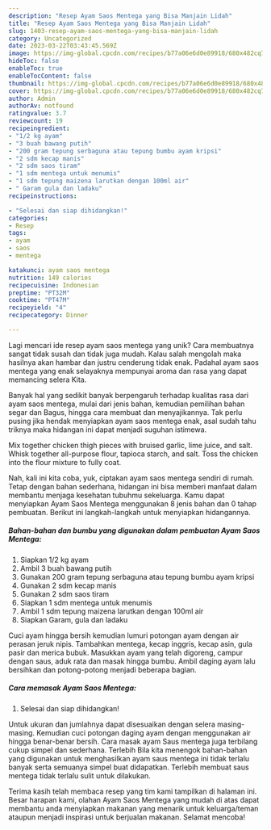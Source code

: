 ```yaml
---
description: "Resep Ayam Saos Mentega yang Bisa Manjain Lidah"
title: "Resep Ayam Saos Mentega yang Bisa Manjain Lidah"
slug: 1403-resep-ayam-saos-mentega-yang-bisa-manjain-lidah
category: Uncategorized
date: 2023-03-22T03:43:45.569Z
image: https://img-global.cpcdn.com/recipes/b77a06e6d0e89918/680x482cq70/ayam-saos-mentega-foto-resep-utama.jpg
hideToc: false
enableToc: true
enableTocContent: false
thumbnail: https://img-global.cpcdn.com/recipes/b77a06e6d0e89918/680x482cq70/ayam-saos-mentega-foto-resep-utama.jpg
cover: https://img-global.cpcdn.com/recipes/b77a06e6d0e89918/680x482cq70/ayam-saos-mentega-foto-resep-utama.jpg
author: Admin
authorAv: notfound
ratingvalue: 3.7
reviewcount: 19
recipeingredient:
- "1/2 kg ayam"
- "3 buah bawang putih"
- "200 gram tepung serbaguna atau tepung bumbu ayam kripsi"
- "2 sdm kecap manis"
- "2 sdm saos tiram"
- "1 sdm mentega untuk menumis"
- "1 sdm tepung maizena larutkan dengan 100ml air"
- " Garam gula dan ladaku"
recipeinstructions:

- "Selesai dan siap dihidangkan!"
categories:
- Resep
tags:
- ayam
- saos
- mentega

katakunci: ayam saos mentega 
nutrition: 149 calories
recipecuisine: Indonesian
preptime: "PT32M"
cooktime: "PT47M"
recipeyield: "4"
recipecategory: Dinner

---
```





Lagi mencari ide resep ayam saos mentega yang unik? Cara membuatnya sangat tidak susah dan tidak juga mudah. Kalau salah mengolah maka hasilnya akan hambar dan justru cenderung tidak enak. Padahal ayam saos mentega yang enak selayaknya mempunyai aroma dan rasa yang dapat memancing selera Kita.





Banyak hal yang sedikit banyak berpengaruh terhadap kualitas rasa dari ayam saos mentega, mulai dari jenis bahan, kemudian pemilihan bahan segar dan Bagus, hingga cara membuat dan menyajikannya. Tak perlu pusing jika hendak menyiapkan ayam saos mentega enak,      asal sudah tahu triknya maka hidangan ini dapat menjadi suguhan istimewa.














Mix together chicken thigh pieces with bruised garlic, lime juice, and salt. Whisk together all-purpose flour, tapioca starch, and salt. Toss the chicken into the flour mixture to fully coat.






Nah, kali ini kita coba, yuk, ciptakan ayam saos mentega sendiri di rumah. Tetap dengan bahan sederhana, hidangan ini bisa memberi manfaat dalam membantu menjaga kesehatan tubuhmu sekeluarga. Kamu dapat menyiapkan Ayam Saos Mentega menggunakan 8 jenis bahan dan 0 tahap pembuatan. Berikut ini langkah-langkah untuk menyiapkan hidangannya.

<!--inarticleads1-->

##### Bahan-bahan dan bumbu yang digunakan dalam pembuatan Ayam Saos Mentega:

1. Siapkan 1/2 kg ayam
1. Ambil 3 buah bawang putih
1. Gunakan 200 gram tepung serbaguna atau tepung bumbu ayam kripsi
1. Gunakan 2 sdm kecap manis
1. Gunakan 2 sdm saos tiram
1. Siapkan 1 sdm mentega untuk menumis
1. Ambil 1 sdm tepung maizena larutkan dengan 100ml air
1. Siapkan  Garam, gula dan ladaku


Cuci ayam hingga bersih kemudian lumuri potongan ayam dengan air perasan jeruk nipis. Tambahkan mentega, kecap inggris, kecap asin, gula pasir dan merica bubuk. Masukkan ayam yang telah digoreng, campur dengan saus, aduk rata dan masak hingga bumbu. Ambil daging ayam lalu bersihkan dan potong-potong menjadi beberapa bagian. 

<!--inarticleads2-->

##### Cara memasak Ayam Saos Mentega:


1. Selesai dan siap dihidangkan!

Untuk ukuran dan jumlahnya dapat disesuaikan dengan selera masing-masing. Kemudian cuci potongan daging ayam dengan menggunakan air hingga benar-benar bersih. Cara masak ayam Saus mentega juga terbilang cukup simpel dan sederhana. Terlebih Bila kita menengok bahan-bahan yang digunakan untuk menghasilkan ayam saus mentega ini tidak terlalu banyak serta semuanya simpel buat didapatkan. Terlebih membuat saus mentega tidak terlalu sulit untuk dilakukan. 

Terima kasih telah membaca resep yang tim kami tampilkan di halaman ini. Besar harapan kami, olahan Ayam Saos Mentega yang mudah di atas dapat membantu anda menyiapkan makanan yang menarik untuk keluarga/teman ataupun menjadi inspirasi untuk berjualan makanan. Selamat mencoba!
